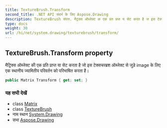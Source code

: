 ```yaml
---
title: TextureBrush.Transform
second_title: .NET API संदर्भ के लिए Aspose.Drawing
description: TextureBrush संपत्त. मैट्रक्स ऑब्जेक्ट क एक प्रत प्रप्त य सेट करत है ज इस टेक्सचरब्रश ऑब्जेक्ट से जुड़े image के लए एक स्थनय ज्यमतय परवर्तन क परभषत करत है
type: docs
weight: 30
url: /hi/net/system.drawing/texturebrush/transform/
---
```

## TextureBrush.Transform property

मैट्रिक्स ऑब्जेक्ट की एक प्रति प्राप्त या सेट करता है जो इस टेक्सचरब्रश ऑब्जेक्ट से जुड़े image के लिए एक स्थानीय ज्यामितीय परिवर्तन को परिभाषित करता है।

```csharp
public Matrix Transform { get; set; }
```

### यह सभी देखें

* class [Matrix](../../../system.drawing.drawing2d/matrix/)
* class [TextureBrush](../)
* नाम स्थान [System.Drawing](../../texturebrush/)
* सभा [Aspose.Drawing](../../../)



